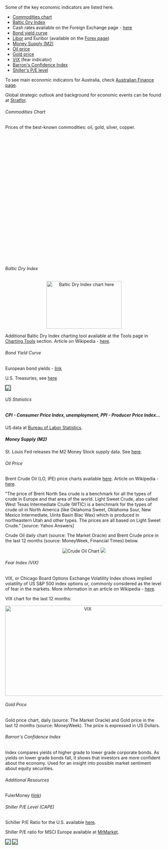 <style>
	.chart {
		/* float: right; */
		border: 1px black solid;
	}
</style>

Some of the key economic indicators are listed here. 

- [Commodities chart](#commodities)
- <a href="#Baltic_Dry_Index">Baltic Dry Index</a>
- Cash rates available on the Foreign Exchange page - <a href="forex.html">here</a>
- [Bond yield curve](#bond_yield_curve)
- <a href="forex.html#LIBOR">Libor</a> and Euribor (available on the <a href="forex.html">Forex page</a>)
- [Money Supply (M2)](#money_supply)
- <a href="#Oil_Price">Oil price</a>
- <a href="#Gold_Price">Gold price</a>
- <a href="#VIX">VIX</a> (fear indicator)
- <a href="#Barrons_Confidence_Index">Barron&#39;s Confidence Index</a>
- [Shiller's P/E level](#shiller_cape)

To see main economic indicators for Australia, check <a href="aus_finance.html">Australian Finance page</a>.

Global strategic outlook and background for economic events can be found at <a href="http://www.stratfor.com/" target="_blank">Stratfor</a>.

###### Commodities Chart <a name="commodities"></a>

Prices of the best-known commodities: oil, gold, silver, copper.

<script type="text/javascript">DukascopyApplet = {"type":"chart","params":{"showUI":true,"showParameterToolbar":true,"showAdditionalToolbar":true,"allowInstrumentChange":true,"allowPeriodChange":true,"allowOfferSideChange":true,"showDetachButton":true,"presentationType":"candle","axisX":true,"axisY":true,"legend":true,"timeline":true,"showDateSeparators":true,"theme":"Pastelle","availableInstruments":"E_Brent,E_Light,E_GC,E_SI,E_Copper","instrument":"E_Brent","period":"16","offerSide":"ASK","timezone":1,"live":true,"panLock":false,"width":"100%","height":"100%","adv":"popup"}};</script>

<div style="height: 400px">
<script type="text/javascript" src="//freeserv.dukascopy.com/2.0/core.js"></script>
</div>

###### <a name="Baltic_Dry_Index">Baltic Dry Index</a>

<center><img class="image" alt="Baltic Dry Index chart here" height="152" width="240" src="http://www.bloomberg.com/apps/chart?h=152&w=240&range=1y&type=gp_line&cfg=BQuote.xml&ticks=BDIY%3AIND" /></center>

Additional Baltic Dry Index charting tool available at the Tools page in <a href="tools.html#Charting_Tools">Charting Tools</a> section. Article on Wikipedia - <a href="http://www.google.com.au/url?sa=t&amp;source=web&amp;ct=res&amp;cd=2&amp;url=http%3A%2F%2Fen.wikipedia.org%2Fwiki%2FBaltic_Dry_Index&amp;ei=ytWlSZXwLJDQnQef-PSgBQ&amp;usg=AFQjCNEOzBo6BrKvPYYPSWRtnRhKhFy8SQ&amp;sig2=J_3UCzM_n9uM0rRqWRXH3A">
here</a>.

###### <a name="bond_yield_curve">Bond Yield Curve</a>

European bond yields - [link](http://www.ecb.europa.eu/stats/money/yc/html/index.en.html)

U.S. Treasuries, see [here](http://stockcharts.com/freecharts/yieldcurve.php)

<img class="chart" src="http://finance.yahoo.com/bonds/bonds_big.png" />

###### US Statistics

##### CPI - Consumer Price Index, unemployment, PPI - Producer Price Index...

US data at <a href="http://www.bls.gov/">Bureau of Labor Statistics</a>.

<a name="money_supply"></a>
##### Money Supply (M2)

St. Louis Fed releases the M2 Money Stock supply data. See [here](http://research.stlouisfed.org/fred2/series/M2/).

###### <a name="Oil_Price">Oil Price</a>

Brent Crude Oil (LO, IPE) price charts available <a href="http://futures.tradingcharts.com/chart/BC/W">here</a>. Article on Wikipedia - <a href="http://www.google.com.au/url?sa=t&amp;source=web&amp;ct=res&amp;cd=1&amp;url=http%3A%2F%2Fen.wikipedia.org%2Fwiki%2FBrent_Crude&amp;ei=ldelSeTkOpDQnQef-PSgBQ&amp;usg=AFQjCNHFuZn7xDJs8TjYFLX_ywYz511VFw&amp;sig2=20brMPdJf32s25ETJdn3SQ">
here</a>.

"The price of Brent North Sea crude is a benchmark for all the types of crude in Europe and that area of the world. Light Sweet Crude, also called West Texas Intermediate Crude (WTIC) is a benchmark for the types of crude oil in North America (like Oklahoma Sweet, Oklahoma Sour, New Mexico Intermediate, Uinta Basin Blac Wax) which is produced in northeastern Utah and other types. The prices are all based on Light Sweet Crude." [source: Yahoo Answers]

Crude Oil daily chart (source: The Market Oracle) and Brent Crude price in the last 12 months (source: MoneyWeek, Financial Times) below.

<center>
	<img class="image" alt="Crude Oil Chart" src="http://www.marketoracle.co.uk/images/Crude_Oil_Chart.png" />
	<img class="image" src="http://markets.ft.com/RESEARCH/uploadhandler/z01850f0az91e52780accd4c98bc014373ad8e2995.png" />
</center>

###### Fear Index (<a name="VIX">VIX</a>)

VIX, or Chicago Board Options Exchange Volatility Index shows implied volatility of US S&amp;P 500 index options or, commonly considered as the level of fear in the markets. More information in an article on Wikipedia -
<a href="http://en.wikipedia.org/wiki/VIX">here</a>.

VIX chart for the last 12 months:

<center>
<a href="http://finance.yahoo.com/echarts?s=%5EVIX#symbol=%5EVIX;range=1y" target="_blank">
	<img width="512" height="288" src="http://chart.finance.yahoo.com/c/1y/_/_vix" alt="VIX" /></a></center>

###### <a name="Gold_Price">Gold Price</a>

Gold price chart, daily (source: The Market Oracle) and Gold price in the last 12 months (source: MoneyWeek). 
The price is expressed in US Dollars.

<center>
<!--
	<img alt="Gold Price Chart" class="image" src="http://www.marketoracle.co.uk/images/Gold_Chart.png" />
	<img alt="Gold Price Chart" class="image"
		src="http://charts.moneyam.com/Chart.aspx?Provider=Intra&Code=US@GC.1&Size=350*263&Skin=BlackBlue&Scale=0&Type=2&Cycle=MINUTE1&Layout=Intra;IntraDate&E=UK&YFormat=&XCycle=Hour2&Fix=1&SV=0" />
-->


</center>

###### <a name="Barrons_Confidence_Index">Barron&#39;s Confidence Index</a>

Index compares yields of higher grade to lower grade corporate bonds. As yields on lower grade bonds fall, it shows that investors are more confident about the economy. Used for an insight into possible market sentiment about equity securities.

###### Additional Resources

FulerMoney (<a href="http://www.fullermoney.com/" target="_blank">link</a>)

###### Shiller P/E Level (CAPE)

<a name="shiller_cape"></a>
Schiller P/E Ratio for the U.S. available [here](http://www.multpl.com/shiller-pe/).

Shiller P/E ratio for MSCI Europe available at [MrMarket](http://mrmarket.eu/).

<img src="http://mrmarket.eu/scripts/shillerpe_icon.php" border="1">
<img src="http://mrmarket.eu/scripts/shillerpe_icon.php?index=2" border="1">